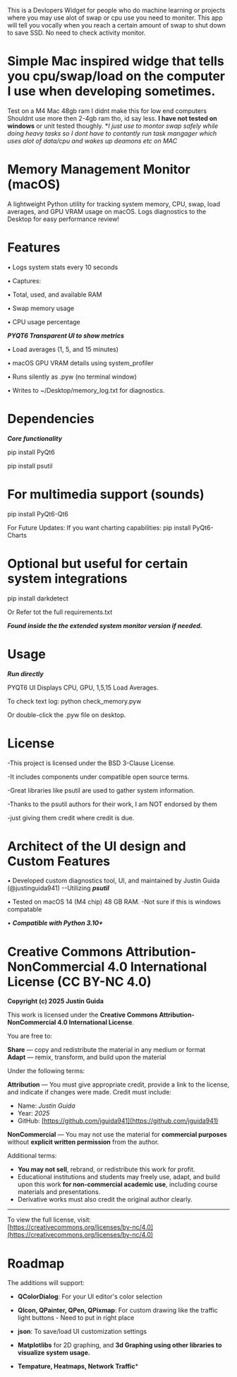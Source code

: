 
This is a Devlopers Widget for people who do machine learning or projects where you may use alot of swap or cpu use you need to moniter. This app will tell you vocally when you reach a certain amount of swap to shut down to save SSD. No need to check activity monitor. 

# Simple Mac inspired widge that tells you cpu/swap/load on the computer I use when developing sometimes.
Test on a M4 Mac 48gb ram I didnt make this for low end computers
Shouldnt use more then 2-4gb ram tho, id say less. 
**I have not tested on windows** or unit tested thoughly.  **I just use to montor swap safely while doing heavy tasks so I dont have to contantly run task mangager which uses alot of data/cpu and wakes up deamons etc on MAC*


# Memory Management Monitor (macOS)

A lightweight Python utility for tracking system memory, CPU, swap, load averages, and GPU VRAM usage on macOS. Logs diagnostics to the Desktop for easy performance review!


# Features

•  Logs system stats every 10 seconds

•  Captures:

•  Total, used, and available RAM

•  Swap memory usage

•  CPU usage percentage

 ***PYQT6 Transparent UI to show metrics***
 
•  Load averages (1, 5, and 15 minutes)

•  macOS GPU VRAM details using system_profiler

• Runs silently as .pyw (no terminal window)

•  Writes to ~/Desktop/memory_log.txt for diagnostics. 


# Dependencies

***Core functionality***

pip install PyQt6

pip install psutil

# For multimedia support (sounds)

pip install PyQt6-Qt6

For Future Updates: If you want charting capabilities:
pip install PyQt6-Charts

# Optional but useful for certain system integrations

pip install darkdetect

Or Refer tot the full requirements.txt

***Found inside the the extended system monitor version if needed.***


# Usage

***Run directly***

PYQT6 UI Displays CPU, GPU, 1,5,15 Load Averages.

To check text log: python check_memory.pyw

Or double-click the .pyw file on desktop.



# License

-This project is licensed under the BSD 3-Clause License.

-It includes components under compatible open source terms.

-Great libraries like psutil are used to gather system information.

-Thanks to the psutil authors for their work, I am NOT endorsed by them

-just giving them credit where credit is due.



# Architect of the UI design and Custom Features
•   Developed custom diagnostics tool, UI, and maintained by Justin Guida (@justinguida941)
 	--Utilizing ***psutil***
  
•   Tested on macOS 14 (M4 chip) 48 GB RAM.
 	-Not sure if this is windows compatable
  
•   ***Compatible with Python 3.10+***




# Creative Commons Attribution-NonCommercial 4.0 International License (CC BY-NC 4.0)

**Copyright (c) 2025 Justin Guida**

This work is licensed under the **Creative Commons Attribution-NonCommercial 4.0 International License**.

You are free to:

**Share** — copy and redistribute the material in any medium or format  
**Adapt** — remix, transform, and build upon the material  

Under the following terms:

 **Attribution** — You must give appropriate credit, provide a link to the license, and indicate if changes were made. Credit must include:
- Name: *Justin Guida*
- Year: *2025*
- GitHub: [https://github.com/jguida941](https://github.com/jguida941)

 **NonCommercial** — You may not use the material for **commercial purposes** without **explicit written permission** from the author.

Additional terms:

- **You may not sell**, rebrand, or redistribute this work for profit.  
- Educational institutions and students may freely use, adapt, and build upon this work **for non-commercial academic use**, including course materials and presentations.
- Derivative works must also credit the original author clearly.

---

To view the full license, visit:  
[https://creativecommons.org/licenses/by-nc/4.0](https://creativecommons.org/licenses/by-nc/4.0)



# Roadmap

The additions will support:

- **QColorDialog**: For your UI editor's color selection

- **QIcon, QPainter, QPen, QPixmap**: For custom drawing like the traffic light buttons - Need to put in right place
 
- **json**: To save/load UI customization settings
  
- **Matplotlibs** for 2D graphing, and **3d Graphing using other libraries to visualize system usage.**
  
- **Tempature, Heatmaps, Network Traffic***


